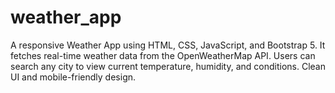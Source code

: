 # weather_app
A responsive Weather App using HTML, CSS, JavaScript, and Bootstrap 5. It fetches real-time weather data from the OpenWeatherMap API. Users can search any city to view current temperature, humidity, and conditions. Clean UI and mobile-friendly design.
